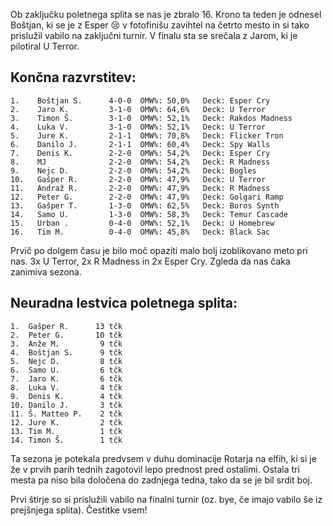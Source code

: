 Ob zaključku poletnega splita se nas je zbralo 16. Krono ta teden je odnesel Boštjan, ki se je z Esper :cry: v fotofinišu zavihtel na četrto mesto in si tako prislužil vabilo na zaključni turnir. V finalu sta se srečala z Jarom,  ki je pilotiral U Terror. 

## Končna razvrstitev:
```
1.    Boštjan S.      4-0-0  OMW%: 50,0%   Deck: Esper Cry       
2.    Jaro K.         3-1-0  OMW%: 64,6%   Deck: U Terror        
3.    Timon Š.        3-1-0  OMW%: 52,1%   Deck: Rakdos Madness  
4.    Luka V.         3-1-0  OMW%: 52,1%   Deck: U Terror        
5.    Jure K.         2-1-1  OMW%: 70,8%   Deck: Flicker Tron    
6.    Danilo J.       2-1-1  OMW%: 60,4%   Deck: Spy Walls       
7.    Denis K.        2-2-0  OMW%: 54,2%   Deck: Esper Cry       
8.    MJ              2-2-0  OMW%: 54,2%   Deck: R Madness       
9.    Nejc D.         2-2-0  OMW%: 54,2%   Deck: Bogles          
10.   Gašper R.       2-2-0  OMW%: 47,9%   Deck: U Terror        
11.   Andraž R.       2-2-0  OMW%: 47,9%   Deck: R Madness       
12.   Peter G.        2-2-0  OMW%: 47,9%   Deck: Golgari Ramp    
13.   Gašper T.       1-3-0  OMW%: 62,5%   Deck: Boros Synth     
14.   Samo U.         1-3-0  OMW%: 58,3%   Deck: Temur Cascade   
15.   Urban .         0-4-0  OMW%: 52,1%   Deck: U Homebrew      
16.   Tim M.          0-4-0  OMW%: 45,8%   Deck: Black Sac   
```
Prvič po dolgem času je bilo moč opaziti malo bolj izoblikovano meto pri nas. 3x U Terror, 2x R Madness in 2x Esper Cry. Zgleda da nas čaka zanimiva sezona.

## Neuradna lestvica poletnega splita:
```
1.  Gašper R.      13 tčk  
2.  Peter G.       10 tčk  
3.  Anže M.         9 tčk  
4.  Boštjan S.      9 tčk  
5.  Nejc D.         8 tčk  
6.  Samo U.         6 tčk  
7.  Jaro K.         6 tčk  
8.  Luka V.         4 tčk  
9.  Denis K.        4 tčk  
10. Danilo J.       3 tčk  
11. Š. Matteo P.    2 tčk  
12. Jure K.         2 tčk  
13. Tim M.          1 tčk  
14. Timon Š.        1 tčk  
```
Ta sezona je potekala predvsem v duhu dominacije Rotarja na elfih, ki si je že v prvih parih tednih zagotovil lepo prednost pred ostalimi. Ostala tri mesta pa niso bila določena do zadnjega tedna, tako da se je bil srdit boj. 

Prvi štirje so si prislužili vabilo na finalni turnir (oz. bye, če imajo vabilo še iz prejšnjega splita). Čestitke vsem!